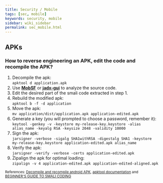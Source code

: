 ```yaml
---
title: Security / Mobile
tags: [sec, mobile]
keywords: security, mobile
sidebar: wiki_sidebar
permalink: sec_mobile.html
---
```


## APKs

### How to reverse engineering an APK, edit the code and recompile the APK?

1. Decompile the apk:  
   `apktool d application.apk`  
2. Use [**MobSF**](https://github.com/MobSF/Mobile-Security-Framework-MobSF) or [**jadx-gui**](https://github.com/skylot/jadx) to analyze the source code.
3. Edit the desired part of the smali code extracted in step 1.
4. Rebuild the modified apk:  
   `apktool b -f -d application`  
5. Move the apk:  
   `mv application/dist/application.apk application-edited.apk`  
6. Generate a key (you will prompted to choose a password, remember it):  
   `keytool -genkey -v -keystore my-release-key.keystore -alias alias_name -keyalg RSA -keysize 2048 -validity 10000`  
7. Sign the apk:  
   `jarsigner -verbose -sigalg SHA1withRSA -digestalg SHA1 -keystore my-release-key.keystore application-edited.apk alias_name`  
8. Verify the apk:  
   `jarsigner -verify -verbose -certs application-edited.apk`  
9. Zipalign the apk for optimal loading:  
   `zipalign -v 4 application-edited.apk application-edited-aligned.apk`  

<sup>References: [Decompile and recompile android APK](https://blog.bramp.net/post/2015/08/01/decompile-and-recompile-android-apk/), [apktool documentation](https://ibotpeaches.github.io/Apktool/documentation/) and [BEGINNER'S GUIDE TO SMALI CODING](https://forum.xda-developers.com/showthread.php?t=2193735)</sup>
